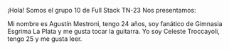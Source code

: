 ¡Hola! Somos el grupo 10 de Full Stack TN-23
Nos presentamos: 

Mi nombre es Agustín Mestroni, tengo 24 años, soy fanático de Gimnasia Esgrima La Plata y me gusta tocar la guitarra.
Yo soy Celeste Troccayoli, tengo 25 y me gusta leer.
